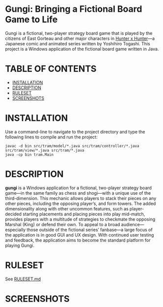 # Gungi: Bringing a Fictional Board Game to Life

Gungi is a fictional, two-player strategy board game that is played by the citizens of East Gorteau and other major characters in [Hunter x Hunter](https://en.wikipedia.org/wiki/Hunter_%C3%97_Hunter)—a Japanese comic and animated series written by Yoshihiro Togashi. This project is a Windows application of the fictional board game written in Java.

# TABLE OF CONTENTS
- [INSTALLATION](#installation)
- [DESCRIPTION](#description)
- [RULESET](#ruleset)
- [SCREENSHOTS](#screenshots)

# INSTALLATION

Use a command-line to navigate to the project directory and type the following lines to compile and run the project:

    javac -d bin src/tram/model/*.java src/tram/controller/*.java src/tram/view/*.java src/tram/*.java
    java -cp bin tram.Main

# DESCRIPTION

**gungi** is a Windows application for a fictional, two-player strategy board game—in the same family as chess and shogi—with a unique use of the third-dimension. This mechanic allows players to stack their pieces on any other pieces, including the opposing player’s, and form towers. The added dimensionality along with other uncommon features, such as player-decided starting placements and placing pieces into play mid-match, provides players with a multitude of strategies to checkmate the opposing Marshal (King) or defend their own. To appeal to a broad audience—especially those outside of the fictional series’ fanbase—a large focus of the application is in good GUI and UX design. With continued user testing and feedback, the application aims to become the standard platform for playing Gungi.

# RULESET

See [RULESET.md](RULESET.md)

# SCREENSHOTS
